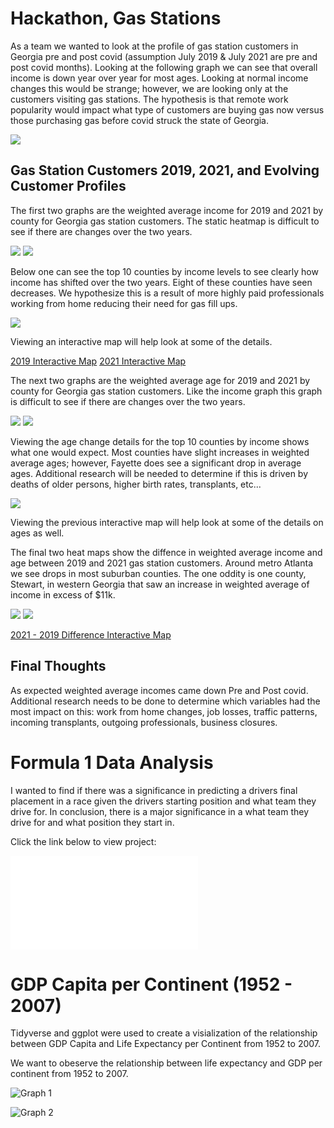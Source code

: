 # Hackathon, Gas Stations

As a team we wanted to look at the profile of gas station customers in Georgia pre and post covid (assumption July 2019 & July 2021 are pre and post covid months). Looking at the following graph we can see that overall income is down year over year for most ages.  Looking at normal income changes this would be strange; however, we are looking only at the customers visiting gas stations. The hypothesis is that remote work popularity would impact what type of customers are buying gas now versus those purchasing gas before covid struck the state of Georgia.

![](documents/income_in_year_by_age.png)

## Gas Station Customers 2019, 2021, and Evolving Customer Profiles

The first two graphs are the weighted average income for 2019 and 2021 by county for Georgia gas station customers. The static heatmap is difficult to see if there are changes over the two years. 

![](documents/2019_wam_income_county.png)   ![](documents/2021_wam_income_county.png)

Below one can see the top 10 counties by income levels to see clearly how income has shifted over the two years.  Eight of these counties have seen decreases.  We hypothesize this is a result of more highly paid professionals working from home reducing their need for gas fill ups.

![](documents/Change_in_income.png)

Viewing an interactive map will help look at some of the details.

[2019 Interactive Map](documents/ga_p3_income19.html)
[2021 Interactive Map](documents/ga_p3_income21.html)

The next two graphs are the weighted average age for 2019 and 2021 by county for Georgia gas station customers. Like the income graph this graph is difficult to see if there are changes over the two years. 

![](documents/2019_wam_age_county.png)   ![](documents/2021_wam_age_county.png)

Viewing the age change details for the top 10 counties by income shows what one would expect.  Most counties have slight increases in weighted average ages; however, Fayette does see a significant drop in average ages.  Additional research will be needed to determine if this is driven by deaths of older persons, higher birth rates, transplants, etc...

![](documents/change_in_age.png)

Viewing the previous interactive map will help look at some of the details on ages as well.

The final two heat maps show the diffence in weighted average income and age between 2019 and 2021 gas station customers.  Around metro Atlanta we see drops in most suburban counties.  The one oddity is one county, Stewart, in western Georgia that saw an increase in weighted average of income in excess of $11k.  

![](documents/diff_income_county.png)   ![](documents/diff_age_county.png)

[2021 - 2019 Difference Interactive Map](documents/ga_p3_diff_income.html)

## Final Thoughts

As expected weighted average incomes came down Pre and Post covid.  Additional research needs to be done to determine which variables had the most impact on this:  work from home changes, job losses, traffic patterns, incoming transplants, outgoing professionals, business closures.



# Formula 1 Data Analysis

I wanted to find if there was a significance in predicting a drivers final placement in a race given the drivers starting position and what team they drive for. In conclusion, there is a major significance in a what team they drive for and what position they start in.

Click the link below to view project:

![Formula 1 Data Analysis Poster](documents/Zack_Lee-Final_Draft-Analytics_Day_Poster_copy.pdf)



# GDP Capita per Continent (1952 - 2007)

Tidyverse and ggplot were used to create a visialization of the relationship between GDP Capita and Life Expectancy per Continent from 1952 to 2007.

We want to obeserve the relationship between life expectancy and GDP per continent from 1952 to 2007.

![Graph 1](documents/p1_Graph1_R.png)


![Graph 2](documents/p1_Graph2_R.png)
